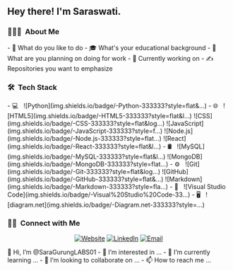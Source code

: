 <h2> Hey there! I'm Saraswati.</h2>  
<h3> 👨🏻‍💻 &nbsp;About Me </h3>  
- 🤔 What do you like to do 
- 🎓 What's your educational background 
- 💼 What are you planning on doing for work  
- 🌱 Currently working on 
- ✍️ Repositories you want to emphasize  
<h3> 🛠 &nbsp;Tech Stack</h3>  
- 💻 &nbsp; 
![Python](img.shields.io/badge/-Python-333333?style=flat&...) 
- 🌐 &nbsp; 
![HTML5](img.shields.io/badge/-HTML5-333333?style=flat&l...) 
![CSS](img.shields.io/badge/-CSS-333333?style=flat&log...) 
![JavaScript](img.shields.io/badge/-JavaScript-333333?style=f...) 
![Node.js](img.shields.io/badge/-Node.js-333333?style=flat...) 
![React](img.shields.io/badge/-React-333333?style=flat&l...) - 🛢 &nbsp; 
![MySQL](img.shields.io/badge/-MySQL-333333?style=flat&l...) 
![MongoDB](img.shields.io/badge/-MongoDB-333333?style=flat...) - ⚙️ &nbsp; 
![Git](img.shields.io/badge/-Git-333333?style=flat&log...) 
![GitHub](img.shields.io/badge/-GitHub-333333?style=flat&...) 
![Markdown](img.shields.io/badge/-Markdown-333333?style=fla...) - 🔧 &nbsp; 
![Visual Studio Code](img.shields.io/badge/-Visual%20Studio%20Code-33...) 
- 🖥 &nbsp; 
![diagram.net](img.shields.io/badge/-Diagram.net-333333?style=...)  
<br/>  
<h3> 🤝🏻 &nbsp;Connect with Me </h3>  
<p align="center"> 
 <a href="www.kuralabs.org"><img alt="Website" 
src="img.shields.io/badge/Website-www.kuralabs.org-o..."></a> 
 <a href="https://www.linkedin.com/in/saraswatigurung"><img alt="LinkedIn"    
src="img.shields.io/badge/LinkedIn-Saraswati%20Gurung..."></a> 
 <a href="saraswatigurungg@gmail.com"><img alt="Email" 
src="img.shields.io/badge/Email-saraswatigurungg@gmail.com...."></a> 
</p> 
👋 Hi, I’m @SaraGurungLABS01
- 👀 I’m interested in ...
- 🌱 I’m currently learning ...
- 💞️ I’m looking to collaborate on ...
- 📫 How to reach me ...

<!---
SaraGurungLABS01/SaraGurungLABS01 is a ✨ special ✨ repository because its `README.md` (this file) appears on your GitHub profile.
You can click the Preview link to take a look at your changes.
--->
